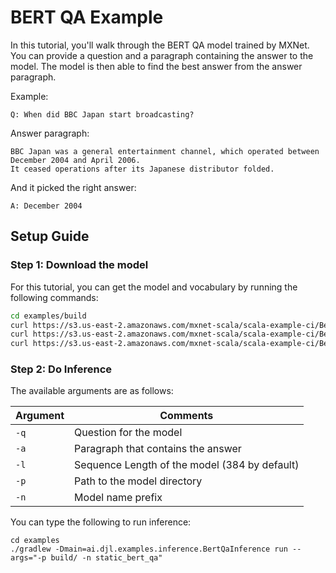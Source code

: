 BERT QA Example
==============

In this tutorial, you'll walk through the BERT QA model trained by MXNet. 
You can provide a question and a paragraph containing the answer to the model. The model is then able to find the best answer from the answer paragraph.

Example:
```text
Q: When did BBC Japan start broadcasting?
```

Answer paragraph:
```text
BBC Japan was a general entertainment channel, which operated between December 2004 and April 2006.
It ceased operations after its Japanese distributor folded.
```
And it picked the right answer:
```text
A: December 2004
```

## Setup Guide

### Step 1: Download the model

For this tutorial, you can get the model and vocabulary by running the following commands:

```bash
cd examples/build
curl https://s3.us-east-2.amazonaws.com/mxnet-scala/scala-example-ci/BertQA/vocab.json -O
curl https://s3.us-east-2.amazonaws.com/mxnet-scala/scala-example-ci/BertQA/static_bert_qa-0002.params -O
curl https://s3.us-east-2.amazonaws.com/mxnet-scala/scala-example-ci/BertQA/static_bert_qa-symbol.json -O
```

### Step 2: Do Inference

The available arguments are as follows:

| Argument   | Comments                                 |
| ---------- | ---------------------------------------- |
| `-q`      | Question for the model |
| `-a`      | Paragraph that contains the answer |
| `-l`      | Sequence Length of the model (384 by default) |
| `-p`      | Path to the model directory |
| `-n`      |  Model name prefix |

You can type the following to run inference:

```
cd examples
./gradlew -Dmain=ai.djl.examples.inference.BertQaInference run --args="-p build/ -n static_bert_qa"
```

